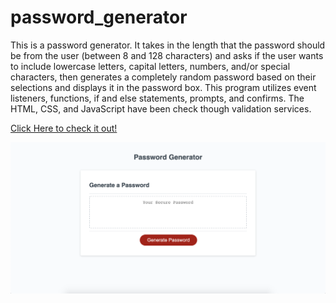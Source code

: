 # password_generator
This is a password generator. It takes in the length that the password should be from the user (between 8 and 128 characters) and asks if the user wants to include lowercase letters, capital letters, numbers, and/or special characters, then generates a completely random password based on their selections and displays it in the password box. This program utilizes event listeners, functions, if and else statements, prompts, and confirms. The HTML, CSS, and JavaScript have been check though validation services.

[Click Here to check it out!](https://jacoblovins.github.io/password_generator/)

![Alt text](images/preview.png "Title")